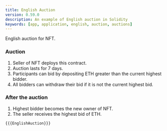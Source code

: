 ```yaml
---
title: English Auction
version: 0.59.0
description: An example of English auction in Solidity
keywords: [app, application, english, auction, auctions]
---
```


English auction for NFT.

### Auction

1. Seller of NFT deploys this contract.
2. Auction lasts for 7 days.
3. Participants can bid by depositing ETH greater than the current highest bidder.
4. All bidders can withdraw their bid if it is not the current highest bid.

### After the auction

1. Highest bidder becomes the new owner of NFT.
2. The seller receives the highest bid of ETH.

```solidity
{{{EnglishAuction}}}
```
